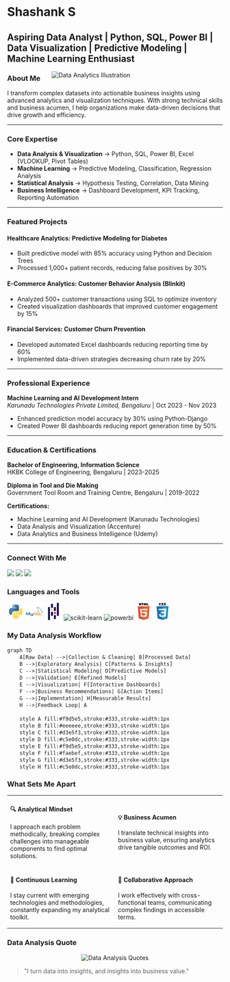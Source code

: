 # Shashank S
## Aspiring Data Analyst | Python, SQL, Power BI | Data Visualization | Predictive Modeling | Machine Learning Enthusiast

<img align="right" alt="Data Analytics Illustration" width="400" src="https://gifdb.com/images/high/animated-man-computer-coding-nae6mec378lsg1i3.gif">

### About Me
I transform complex datasets into actionable business insights using advanced analytics and visualization techniques. With strong technical skills and business acumen, I help organizations make data-driven decisions that drive growth and efficiency.

---

### Core Expertise
- **Data Analysis & Visualization** → Python, SQL, Power BI, Excel (VLOOKUP, Pivot Tables)
- **Machine Learning** → Predictive Modeling, Classification, Regression Analysis
- **Statistical Analysis** → Hypothesis Testing, Correlation, Data Mining
- **Business Intelligence** → Dashboard Development, KPI Tracking, Reporting Automation

---

### Featured Projects

#### Healthcare Analytics: Predictive Modeling for Diabetes
- Built predictive model with 85% accuracy using Python and Decision Trees
- Processed 1,000+ patient records, reducing false positives by 30%

#### E-Commerce Analytics: Customer Behavior Analysis (Blinkit)
- Analyzed 500+ customer transactions using SQL to optimize inventory
- Created visualization dashboards that improved customer engagement by 15%

#### Financial Services: Customer Churn Prevention
- Developed automated Excel dashboards reducing reporting time by 60%
- Implemented data-driven strategies decreasing churn rate by 20%

---

### Professional Experience

**Machine Learning and AI Development Intern**  
*Karunadu Technologies Private Limited, Bengaluru* | Oct 2023 - Nov 2023
- Enhanced prediction model accuracy by 30% using Python-Django
- Created Power BI dashboards reducing report generation time by 50%

---

### Education & Certifications

**Bachelor of Engineering, Information Science**  
HKBK College of Engineering, Bengaluru | 2023-2025

**Diploma in Tool and Die Making**  
Government Tool Room and Training Centre, Bengaluru | 2019-2022

**Certifications:**
- Machine Learning and AI Development (Karunadu Technologies)
- Data Analysis and Visualization (Accenture)
- Data Analytics and Business Intelligence (Udemy)

---

### Connect With Me
<p align="left">
  <a href="mailto:shashankgowdru048@gmail.com"><img src="https://img.shields.io/badge/Email-shashankgowdru048%40gmail.com-blue?style=flat-square&logo=gmail"></a>
  <a href="https://www.linkedin.com/in/shashank-ai-ml/" target="_blank"><img src="https://img.shields.io/badge/LinkedIn-Shashank_S-0077B5?style=flat-square&logo=linkedin"></a>
  <a href="https://github.com/Shashank-48s" target="_blank"><img src="https://img.shields.io/badge/GitHub-Shashank--48s-181717?style=flat-square&logo=github"></a>
</p>

### Languages and Tools
<p align="left">
  <img src="https://raw.githubusercontent.com/devicons/devicon/master/icons/python/python-original.svg" alt="python" width="40" height="40"/>
  <img src="https://raw.githubusercontent.com/devicons/devicon/master/icons/mysql/mysql-original-wordmark.svg" alt="mysql" width="40" height="40"/>
  <img src="https://raw.githubusercontent.com/devicons/devicon/2ae2a900d2f041da66e950e4d48052658d850630/icons/pandas/pandas-original.svg" alt="pandas" width="40" height="40"/>
  <img src="https://upload.wikimedia.org/wikipedia/commons/0/05/Scikit_learn_logo_small.svg" alt="scikit-learn" width="40" height="40"/>
  <img src="https://upload.wikimedia.org/wikipedia/commons/c/cf/New_Power_BI_Logo.svg" alt="powerbi" width="40" height="40"/>
  <img src="https://raw.githubusercontent.com/devicons/devicon/master/icons/html5/html5-original-wordmark.svg" alt="html5" width="40" height="40"/>
  <img src="https://raw.githubusercontent.com/devicons/devicon/master/icons/css3/css3-original-wordmark.svg" alt="css3" width="40" height="40"/>
</p>

### My Data Analysis Workflow
```mermaid
graph TD
    A[Raw Data] -->|Collection & Cleaning| B[Processed Data]
    B -->|Exploratory Analysis| C[Patterns & Insights]
    C -->|Statistical Modeling| D[Predictive Models]
    D -->|Validation| E[Refined Models]
    E -->|Visualization| F[Interactive Dashboards]
    F -->|Business Recommendations| G[Action Items]
    G -->|Implementation| H[Measurable Results]
    H -->|Feedback Loop| A
    
    style A fill:#f9d5e5,stroke:#333,stroke-width:1px
    style B fill:#eeeeee,stroke:#333,stroke-width:1px
    style C fill:#d3e5f3,stroke:#333,stroke-width:1px
    style D fill:#c5e0dc,stroke:#333,stroke-width:1px
    style E fill:#f9d5e5,stroke:#333,stroke-width:1px
    style F fill:#faebef,stroke:#333,stroke-width:1px
    style G fill:#d3e5f3,stroke:#333,stroke-width:1px
    style H fill:#c5e0dc,stroke:#333,stroke-width:1px
```

### What Sets Me Apart
<table>
  <tr>
    <td width="50%">
      <h4>🔍 Analytical Mindset</h4>
      <p>I approach each problem methodically, breaking complex challenges into manageable components to find optimal solutions.</p>
    </td>
    <td width="50%">
      <h4>💡 Business Acumen</h4>
      <p>I translate technical insights into business value, ensuring analytics drive tangible outcomes and ROI.</p>
    </td>
  </tr>
  <tr>
    <td width="50%">
      <h4>🚀 Continuous Learning</h4>
      <p>I stay current with emerging technologies and methodologies, constantly expanding my analytical toolkit.</p>
    </td>
    <td width="50%">
      <h4>🤝 Collaborative Approach</h4>
      <p>I work effectively with cross-functional teams, communicating complex findings in accessible terms.</p>
    </td>
  </tr>
</table>

### Data Analysis Quote
<div align="center">
  <img src="https://readme-typing-svg.herokuapp.com?font=Georgia&duration=3000&pause=500&color=2C698D&center=true&vCenter=true&width=500&height=100&lines=In+God+we+trust%2C;all+others+must+bring+data.;+-+W.+Edwards+Deming;Data+is+not+information%2C;information+is+not+knowledge.;+-+Clifford+Stoll;Without+data%2C+you're+just;another+person+with+an+opinion.;+-+W.+Edwards+Deming" alt="Data Analysis Quotes">
</div>

> "I turn data into insights, and insights into business value."
